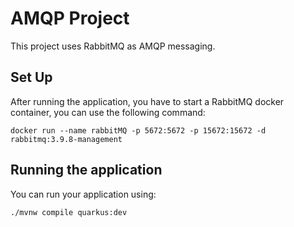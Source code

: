 # AMQP Project

This project uses RabbitMQ as AMQP messaging.

## Set Up

After running the application, you have to start a RabbitMQ docker container, you can use the following command:

```shell script
docker run --name rabbitMQ -p 5672:5672 -p 15672:15672 -d rabbitmq:3.9.8-management
```

## Running the application

You can run your application using:

```shell script
./mvnw compile quarkus:dev
```
